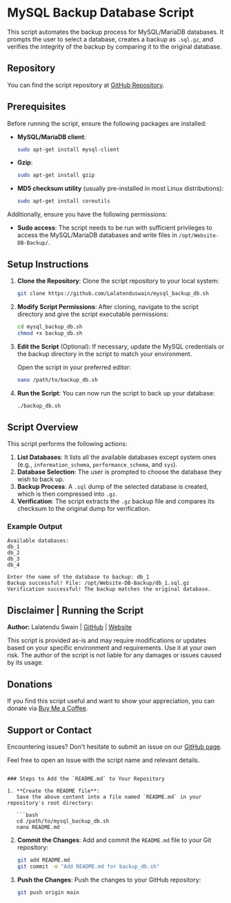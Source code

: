 # MySQL Backup Database Script

This script automates the backup process for MySQL/MariaDB databases. It prompts the user to select a database, creates a backup as `.sql.gz`, and verifies the integrity of the backup by comparing it to the original database.

## Repository

You can find the script repository at [GitHub Repository](https://github.com/Lalatenduswain/mysql_backup_db.sh).

## Prerequisites

Before running the script, ensure the following packages are installed:

- **MySQL/MariaDB client**:
  ```bash
  sudo apt-get install mysql-client
  ```
  
- **Gzip**:
  ```bash
  sudo apt-get install gzip
  ```

- **MD5 checksum utility** (usually pre-installed in most Linux distributions):
  ```bash
  sudo apt-get install coreutils
  ```

Additionally, ensure you have the following permissions:
- **Sudo access**: The script needs to be run with sufficient privileges to access the MySQL/MariaDB databases and write files in `/opt/Website-DB-Backup/`.

## Setup Instructions

1. **Clone the Repository**:
   Clone the script repository to your local system:

   ```bash
   git clone https://github.com/Lalatenduswain/mysql_backup_db.sh
   ```

2. **Modify Script Permissions**:
   After cloning, navigate to the script directory and give the script executable permissions:

   ```bash
   cd mysql_backup_db.sh
   chmod +x backup_db.sh
   ```

3. **Edit the Script** (Optional):
   If necessary, update the MySQL credentials or the backup directory in the script to match your environment.

   Open the script in your preferred editor:

   ```bash
   nano /path/to/backup_db.sh
   ```

4. **Run the Script**:
   You can now run the script to back up your database:

   ```bash
   ./backup_db.sh
   ```

## Script Overview

This script performs the following actions:

1. **List Databases**: It lists all the available databases except system ones (e.g., `information_schema`, `performance_schema`, and `sys`).
2. **Database Selection**: The user is prompted to choose the database they wish to back up.
3. **Backup Process**: A `.sql` dump of the selected database is created, which is then compressed into `.gz`.
4. **Verification**: The script extracts the `.gz` backup file and compares its checksum to the original dump for verification.

### Example Output

```
Available databases:
db_1
db_2
db_3
db_4

Enter the name of the database to backup: db_1
Backup successful! File: /opt/Website-DB-Backup/db_1.sql.gz
Verification successful! The backup matches the original database.
```

## Disclaimer | Running the Script

**Author:** Lalatendu Swain | [GitHub](https://github.com/Lalatenduswain) | [Website](https://blog.lalatendu.info/)

This script is provided as-is and may require modifications or updates based on your specific environment and requirements. Use it at your own risk. The author of the script is not liable for any damages or issues caused by its usage.

## Donations

If you find this script useful and want to show your appreciation, you can donate via [Buy Me a Coffee](https://www.buymeacoffee.com/lalatendu.swain).

## Support or Contact

Encountering issues? Don't hesitate to submit an issue on our [GitHub page](https://github.com/Lalatenduswain/mysql_backup_db.sh/issues).

Feel free to open an issue with the script name and relevant details.
```

### Steps to Add the `README.md` to Your Repository

1. **Create the README file**:
   Save the above content into a file named `README.md` in your repository's root directory:

   ```bash
   cd /path/to/mysql_backup_db.sh
   nano README.md
   ```

2. **Commit the Changes**:
   Add and commit the `README.md` file to your Git repository:

   ```bash
   git add README.md
   git commit -m "Add README.md for backup_db.sh"
   ```

3. **Push the Changes**:
   Push the changes to your GitHub repository:

   ```bash
   git push origin main
   ```
